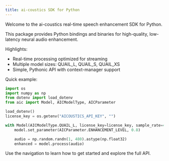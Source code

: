 ```yaml
---
title: ai-coustics SDK for Python
---
```


Welcome to the ai-coustics real-time speech enhancement SDK for Python.

This package provides Python bindings and binaries for high-quality, low-latency neural audio enhancement.

Highlights:

- Real-time processing optimized for streaming
- Multiple model sizes: QUAIL_L, QUAIL_S, QUAIL_XS
- Simple, Pythonic API with context-manager support

Quick example:

```python
import os
import numpy as np
from dotenv import load_dotenv
from aic import Model, AICModelType, AICParameter

load_dotenv()
license_key = os.getenv("AICOUSTICS_API_KEY", "")

with Model(AICModelType.QUAIL_L, license_key=license_key, sample_rate=48000, channels=1, frames=480) as model:
    model.set_parameter(AICParameter.ENHANCEMENT_LEVEL, 0.8)

    audio = np.random.randn(1, 480).astype(np.float32)
    enhanced = model.process(audio)
```

Use the navigation to learn how to get started and explore the full API.

